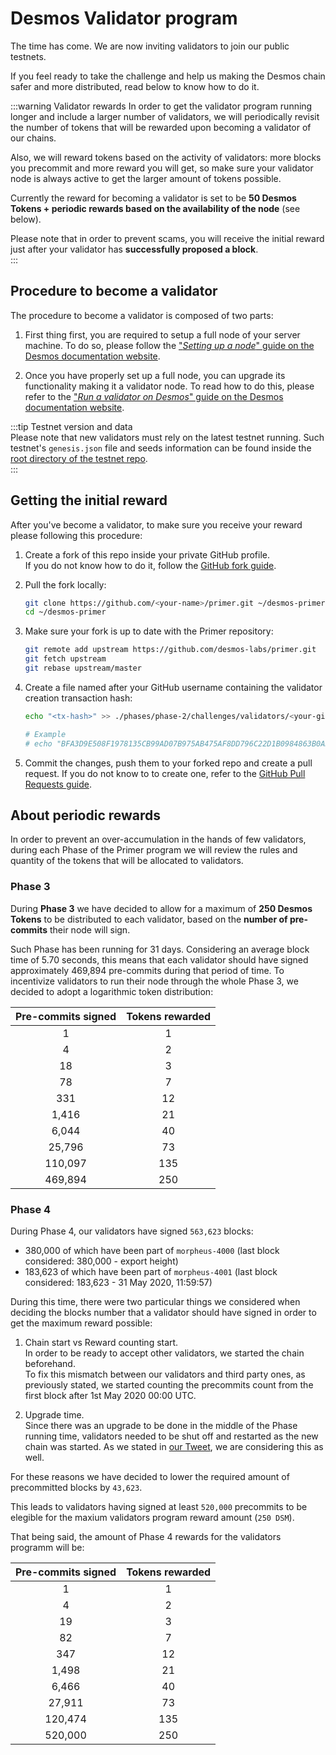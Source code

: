 # Desmos Validator program
The time has come. We are now inviting validators to join our public testnets.

If you feel ready to take the challenge and help us making the Desmos chain safer and more distributed, read below to know how to do it.

:::warning Validator rewards
In order to get the validator program running longer and include a larger number of validators, we will periodically revisit the number of tokens that will be rewarded upon becoming a validator of our chains. 

Also, we will reward tokens based on the activity of validators: more blocks you precommit and more reward you will get, so make sure your validator node is always active to get the larger amount of tokens possible.
  
Currently the reward for becoming a validator is set to be **50 Desmos Tokens + periodic rewards based on the availability of the node** (see below). 
  
Please note that in order to prevent scams, you will receive the initial reward just after your validator has **successfully proposed a block**.  
::: 

## Procedure to become a validator
The procedure to become a validator is composed of two parts: 

1. First thing first, you are required to setup a full node of your server machine. To do so, please follow the ["_Setting up a node_" guide on the Desmos documentation website](https://docs.desmos.network/testnets/join-public.html#validators). 

2. Once you have properly set up a full node, you can upgrade its functionality making it a validator node. To read how to do this, please refer to the ["_Run a validator on Desmos_" guide on the Desmos documentation website](https://docs.desmos.network/validators/setup.html). 

:::tip Testnet version and data   
Please note that new validators must rely on the latest testnet running. Such testnet's `genesis.json` file and seeds information can be found inside the [root directory of the testnet repo](https://github.com/desmos-labs/morpheus).  
::: 

## Getting the initial reward 
After you've become a validator, to make sure you receive your reward please following this procedure: 

1. Create a fork of this repo inside your private GitHub profile.  
   If you do not know how to do it, follow the [GitHub fork guide](https://help.github.com/en/github/getting-started-with-github/fork-a-repo).

2. Pull the fork locally:  
   ```bash
   git clone https://github.com/<your-name>/primer.git ~/desmos-primer
   cd ~/desmos-primer
   ```
   
3. Make sure your fork is up to date with the Primer repository:  
   ```bash
   git remote add upstream https://github.com/desmos-labs/primer.git
   git fetch upstream
   git rebase upstream/master
   ```

4. Create a file named after your GitHub username containing the validator creation transaction hash:  
   ```bash
   echo "<tx-hash>" >> ./phases/phase-2/challenges/validators/<your-github-name>
   
   # Example
   # echo "BFA3D9E508F1978135CB99AD07B975AB475AF8DD796C22D1B0984863B0ADACA9" >> ./phases/phase-2/challenges/validators/RiccardoM
   ```

5. Commit the changes, push them to your forked repo and create a pull request. If you do not know to to create one, refer to the [GitHub Pull Requests guide](https://help.github.com/en/github/collaborating-with-issues-and-pull-requests/creating-a-pull-request).

## About periodic rewards
In order to prevent an over-accumulation in the hands of few validators, during each Phase of the Primer program we will review the rules and quantity of the tokens that will be allocated to validators. 

### Phase 3 
During **Phase 3** we have decided to allow for a maximum of **250 Desmos Tokens** to be distributed to each validator, based on the **number of pre-commits** their node will sign. 

Such Phase has been running for 31 days. Considering an average block time of 5.70 seconds, this means that each validator should have signed approximately 469,894 pre-commits during that period of time. To incentivize validators to run their node through the whole Phase 3, we decided to adopt a logarithmic token distribution: 

| Pre-commits signed | Tokens rewarded | 
| :----------------: | :-------------: |
| 1 | 1 |
| 4 | 2 |
| 18 | 3 |
| 78 | 7 |
| 331 | 12 |
| 1,416 | 21 |
| 6,044 | 40 |
| 25,796 | 73 |
| 110,097 | 135 |
| 469,894 | 250 |

### Phase 4
During Phase 4, our validators have signed `563,623` blocks:  

- 380,000 of which have been part of `morpheus-4000` (last block considered: 380,000 - export height)
- 183,623 of which have been part of `morpheus-4001` (last block considered: 183,623 - 31 May 2020, 11:59:57)

During this time, there were two particular things we considered when deciding the blocks number that a validator should have signed in order to get the maximum reward possible: 

1. Chain start vs Reward counting start.    
   In order to be ready to accept other validators, we started the chain beforehand.  
   To fix this mismatch between our validators and third party ones, as previously stated, we started counting the precommits count from the first block after 1st May 2020 00:00 UTC. 
   
2. Upgrade time.  
   Since there was an upgrade to be done in the middle of the Phase running time, validators needed to be shut off and restarted as the new chain was started. As we stated in [our Tweet](https://twitter.com/DesmosNetwork/status/1263052394134491142), we are considering this as well. 
    

For these reasons we have decided to lower the required amount of precommitted blocks by `43,623`. 

This leads to validators having signed at least `520,000` precommits to be elegible for the maxium validators program reward amount (`250 DSM`).

That being said, the amount of Phase 4 rewards for the validators programm will be: 

| Pre-commits signed | Tokens rewarded | 
| :----------------: | :-------------: |
| 1 | 1 |
| 4 | 2 |
| 19 | 3 |
| 82 | 7 |
| 347 | 12 |
| 1,498 | 21 |
| 6,466 | 40 |
| 27,911 | 73 |
| 120,474 | 135 |
| 520,000 | 250 |

